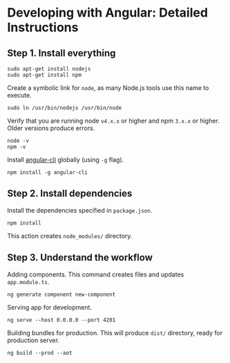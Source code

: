 # Developing with Angular: Detailed Instructions

## Step 1. Install everything

    sudo apt-get install nodejs
    sudo apt-get install npm

Create a symbolic link for `node`, as many Node.js tools use this name to execute.

    sudo ln /usr/bin/nodejs /usr/bin/node

Verify that you are running node `v4.x.x` or higher and npm `3.x.x` or higher. Older versions produce errors.

    node -v
    npm -v

Install [angular-cli](https://github.com/angular/angular-cli) globally (using `-g` flag).

    npm install -g angular-cli

## Step 2. Install dependencies

Install the dependencies specified in `package.json`.

    npm install

This action creates `node_modules/` directory.

## Step 3. Understand the workflow

Adding components. This command creates files and updates `app.module.ts`.

    ng generate component new-component

Serving app for development.

    ng serve --host 0.0.0.0 --port 4201

Building bundles for production. This will produce `dist/` directory, ready for production server.

    ng build --prod --aot

